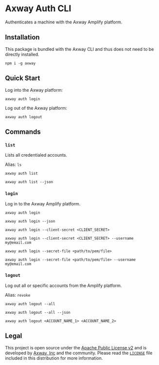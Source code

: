 # Axway Auth CLI

Authenticates a machine with the Axway Amplify platform.

## Installation

This package is bundled with the Axway CLI and thus does not need to be directly installed.

	npm i -g axway

## Quick Start

Log into the Axway platform:

	axway auth login

Log out of the Axway platform:

	axway auth logout

## Commands

### `list`

Lists all credentialed accounts.

Alias: `ls`

```
axway auth list

axway auth list --json
```

### `login`

Log in to the Axway Amplify platform.

```
axway auth login

axway auth login --json

axway auth login --client-secret <CLIENT_SECRET>

axway auth login --client-secret <CLIENT_SECRET> --username my@email.com

axway auth login --secret-file <path/to/pem/file>

axway auth login --secret-file <path/to/pem/file> --username my@email.com
```

### `logout`

Log out all or specific accounts from the Amplify platform.

Alias: `revoke`

```
axway auth logout --all

axway auth logout --all --json

axway auth logout <ACCOUNT_NAME_1> <ACCOUNT_NAME_2>
```

## Legal

This project is open source under the [Apache Public License v2][1] and is developed by
[Axway, Inc](http://www.axway.com/) and the community. Please read the [`LICENSE`][1] file included
in this distribution for more information.

[1]: https://github.com/appcelerator/amplify-tooling/blob/master/packages/amplify-cli-auth/LICENSE
